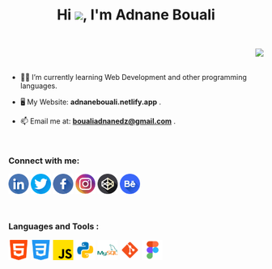 <h1 align="center">Hi <img src = "https://raw.githubusercontent.com/MartinHeinz/MartinHeinz/master/wave.gif" width = 30px>, I'm Adnane Bouali</h1>

<br>

<p><img align="right" src="https://github.com/Adam-pw/Adam-pw/blob/main/animation_500_kxa883sd.gif" /></p>

<br>
<br>

- 👨‍💻 I’m currently learning Web Development and other programming languages.

- 🖥️ My Website: **adnanebouali.netlify.app** .

- 📫 Email me at: **boualiadnanedz@gmail.com** .





<br>
<h3 align="left">Connect with me:</h3>
<p align="left">
 
  <a href="https://www.linkedin.com/in/adnane-bouali/" target="blank"><img align="center"
      src="https://github.com/adnanebouali/Images/blob/master/linkedin.png?raw=true"
       height="40" width="40" /></a>
  <a href="https://twitter.com/adnane_bouali_" target="blank"><img align="center"
      src="https://github.com/adnanebouali/Images/blob/master/twitter.png?raw=true"
      alt="adnane_bouali_" height="40" width="40" /></a>
   <a href="https://www.facebook.com/adnane.bouali.dz/" target="_blank"><img align="center"
      src="https://github.com/adnanebouali/Images/blob/master/facebook.png?raw=true"
       height="40" width="40" /></a>
  <a href="https://www.instagram.com/_adnane_bouali/" target="blank"><img align="center"
      src="https://github.com/adnanebouali/Images/blob/master/instagram.png?raw=true"
      alt="_adnane_bouali" height="40" width="40" /></a>
<a href="https://codepen.io/adnane-bouali" target="blank"><img align="center"
      src="https://github.com/adnanebouali/Images/blob/master/codepen.png?raw=true"
       height="40" width="40" /></a>
 <a href="https://www.behance.net/adnanebouali" target="blank"><img align="center"
      src="https://github.com/adnanebouali/Images/blob/master/behance.png?raw=true"
       height="40" width="40" /></a>
  
</p>

<br>

<h3 align="left">Languages and Tools :</h3>
<p align="left">  <img
      src="https://github.com/adnanebouali/Images/blob/master/html-5.png?raw=true"
       width="40" height="40" />
 <img
      src="https://github.com/adnanebouali/Images/blob/master/css-3.png?raw=true"
       width="40" height="40" />
  <img
      src="https://github.com/adnanebouali/Images/blob/master/js.png?raw=true"
       width="40" height="40" />
 <img
      src="https://github.com/adnanebouali/Images/blob/master/icons8-python-480.png?raw=true"
       width="40" height="40" />
  <img
      src="https://github.com/adnanebouali/Images/blob/master/icons8-mysql-logo-480.png?raw=true"
       width="40" height="40" />
  <img
      src="https://github.com/adnanebouali/Images/blob/master/icons8-git-480.png?raw=true"
       width="40" height="40" />
 <img
      src="https://github.com/adnanebouali/Images/blob/master/icons8-figma-480.png?raw=true"
       width="40" height="40" />
 
   

</p>

<br>

 
